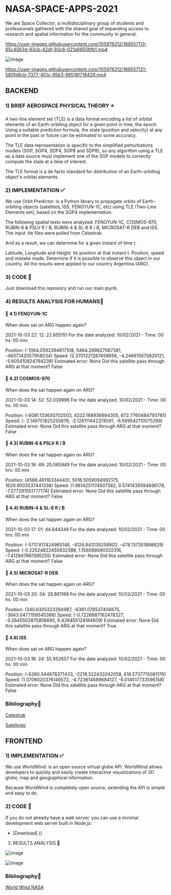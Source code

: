 # NASA-SPACE-APPS-2021
We are Space Collector, a multidisciplinary group of students and professionals gathered with the shared goal of expanding access to research and spatial information for the community in general.

https://user-images.githubusercontent.com/105976212/189557113-65c4563d-83cb-42df-93c6-021a66556fb1.mp4

![image](https://user-images.githubusercontent.com/105976212/189555601-9ea92638-697f-4122-9756-6e31176b6997.png)

https://user-images.githubusercontent.com/105976212/189557131-580fd8cb-7377-451c-95b3-98518f718429.mp4


## BACKEND

### 1) BRIEF AEROSPACE PHYSICAL THEORY ⭐
A two-line element set (TLE) is a data format encoding a list of orbital elements of an Earth-orbiting object for a given point in time, the epoch. Using a suitable prediction formula, the state (position and velocity) at any point in the past or future can be estimated to some accuracy.

The TLE data representation is specific to the simplified perturbations models (SGP, SGP4, SDP4, SGP8 and SDP8), so any algorithm using a TLE as a data source must implement one of the SGP models to correctly compute the state at a time of interest.

The TLE format is a de facto standard for distribution of an Earth-orbiting object's orbital elements.

### 2) IMPLEMENTATION ✅
We use Orbit Predictor: is a Python library to propagate orbits of Earth-orbiting objects (satellites, ISS, FENGYUN-1C, etc) using TLE (Two-Line Elements set), based on the SGP4 implementation.

The following spatial tests were analyzed: FENGYUN-1C, COSMOS-970, RUBIN-8 & PSLV R / B, RUBIN-4 & SL-8 R / B, MICROSAT-R DEB and ISS. The input .tle files were pulled from Celestrak.

And as a result, we can determine for a given instant of time t:

Latitude, Longitude and Height.
Its position at that instant t.
Position, speed and mistake made.
Determine if it is possible to observe this object in our country.
All the results were applied to our country Argentina (ARG).

### 3) CODE 🙌
Just download this reposiory and run our main.ipynb.

### 4) RESULTS ANALYSIS FOR HUMANS🎯
#### 📡 4.1) FENGYUN-1C
When does sat on ARG happen again?

2021-10-03 22: 12: 22.855151
For the date analyzed: 10/02/2021 - Time: 00 hs: 00 min

Position: (-1064.0592394617108, 5464.299827067381, -4607.142057958034)
Speed: (2.3701221267458656, -4.246615675820121, -5.605410824794238)
Estimated error: None
Did this satellite pass through ARG at that moment? False

#### 📡 4.2) COSMOS-970
When does the sat happen again on ARG?

2021-10-03 14: 52: 52.039996
For the date analyzed: 10/02/2021 - Time: 00 hs: 00 min

Position: (-6081.133630702503, 4322.188936694305, 672.7760484793781)
Speed: (- 2.149751825250676, -2.128111442378591, -6.599542110075268)
Estimated error: None
Did this satellite pass through ARG at that moment? False

#### 📡 4.3) RUBIN-8 & PSLV R / B
When does the sat happen again on ARG?

2021-10-03 18: 49: 25.065949
For the date analyzed: 10/02/2021 - Time: 00 hrs: 00 min

Position: (4586.481163344431, 5016.5059094992175, 1629.9003537441338)
Speed: (1.9814251174607582, 0.5741439594696178, -7.277291551777174)
Estimated error: None
Did this satellite pass through ARG at that moment? False

#### 📡 4.4) RUBIN-4 & SL-8 R / B
When does the sat happen again on ARG?

2021-10-03 17: 01: 44.844248
For the date analyzed: 10/02/2021 - Time: 00 hrs: 00 min

Position: (-5717.817424965146, -4126.843135258802, -478.137351898629)
Speed: (-0.22524822450832388, 1.156089090332316, -7.412947661395255)
Estimated error: None
Did this satellite pass through ARG at that moment? False

#### 📡 4.5) MICROSAT-R DEB
When does the sat happen again on ARG?

2021-10-03 20: 34: 28.861189
For the date analyzed: 10/02/2021 - Time: 00 hs: 00 min

Position: (340.6305323284987, -6361.078537406675, -3643.0477158545386)
Speed: (-0.7226887162478327, -3.2645502875856685, 6.428455124184609)
Estimated error: None
Did this satellite pass through ARG at that moment? True

#### 📡 4.6) ISS
When does sat on ARG happen again?

2021-10-03 18: 24: 55.952657
For the date analyzed: 10/02/2021 - Time: 00 hs: 00 min

Position: (-6280.344678371433, -2218.522433242058, 616.5737715081176)
Speed: (1.0706020376146572, -4.723614689684127, -6.014517733596158)
Estimated error: None
Did this satellite pass through ARG at that moment? False

### Bibliography💬

[Celestrak](https://celestrak.org/)

[Satellogic](https://github.com/satellogic/orbit-predictor)

## FRONTEND

### 1) IMPLEMENTATION ✅

We use WorldWind: is an open source virtual globe API. WorldWind allows developers to quickly and easily create interactive visualizations of 3D globe, map and geographical information.

Because WorldWind is completely open source, extending the API is simple and easy to do.

### 2) CODE 🙌

If you do not already have a web server, you can use a minimal development web server built in Node.js:

- [Download] ()

3) RESULTS ANALYSIS 🎯

![image](https://user-images.githubusercontent.com/105976212/189556094-8ca60169-fafe-4bf4-bb0b-b39d34ad07d9.png)

![image](https://user-images.githubusercontent.com/105976212/189556104-22240736-635f-478b-abaa-efb664ad6a7b.png)


### Bibliography💬

[World Wind NASA](https://worldwind.arc.nasa.gov/)
